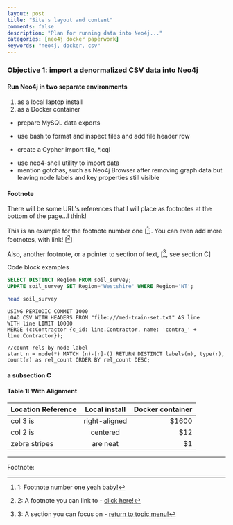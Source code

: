 ```yaml
---
layout: post
title: "Site's layout and content"
comments: false
description: "Plan for running data into Neo4j..."
categories: [neo4j docker paperwork]
keywords: "neo4j, docker, csv"
---
```


### Objective 1: import a denormalized CSV data into Neo4j

#### Run Neo4j in two separate environments 

1. as a local laptop install
2. as a Docker container

* prepare MySQL data exports
- use bash to format and inspect files and add file header row
+ create a Cypher import file, \*.cql
- use neo4-shell utility to import data
- mention gotchas, such as Neo4j Browser after removing graph data but leaving node labels and key properties still visible

#### Footnote

There will be some URL's references that I will place as footnotes at the bottom of the page...I think! 

This is an example for the footnote number one [[^1]]. You can even add more footnotes, with link! [[^2]]

Also, another footnote, or a pointer to section of text, [[^3], see section C] 

<div class="divider">Code block examples</div>

```sql
SELECT DISTINCT Region FROM soil_survey;
UPDATE soil_survey SET Region='Westshire' WHERE Region='NT';
```

```bash
head soil_survey
```
```cypher
USING PERIODIC COMMIT 1000
LOAD CSV WITH HEADERS FROM "file:///med-train-set.txt" AS line
WITH line LIMIT 10000
MERGE (c:Contractor {c_id: line.Contractor, name: 'contra_' + line.Contractor});

//count rels by node label
start n = node(*) MATCH (n)-[r]-() RETURN DISTINCT labels(n), type(r), count(r) as rel_count ORDER BY rel_count DESC;
```

#### a subsection C
[^3]: 3: A section you can focus on - [return to topic menu!](#)

#### Table 1: With Alignment

| Location Reference        | Local install          | Docker container  |
| ------------------------- |:----------------------:| -----------------:|
| col 3 is      | right-aligned | $1600 |
| col 2 is      | centered      |   $12 |
| zebra stripes | are neat      |    $1 |

---
Footnote:

[^1]: 1: Footnote number one yeah baby!

[^2]: 2: A footnote you can link to - [click here!](#)
